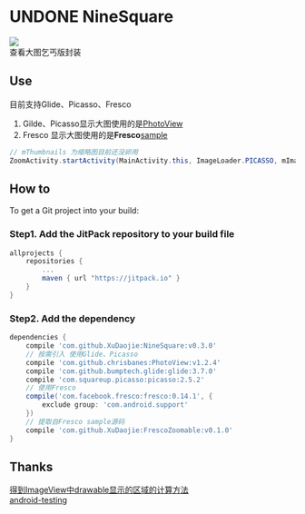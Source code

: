 # UNDONE NineSquare
[![](https://jitpack.io/v/XuDaojie/NineSquare.svg)](https://jitpack.io/#XuDaojie/NineSquare)
<br>
查看大图乞丐版封装
## Use
目前支持Glide、Picasso、Fresco
<br>
1. Gilde、Picasso显示大图使用的是[PhotoView](https://github.com/chrisbanes/PhotoView)
2. Fresco 显示大图使用的是**Fresco**[sample](https://github.com/facebook/fresco/tree/master/samples/zoomableapp)

``` java
// mThumbnails 为缩略图目前还没卵用
ZoomActivity.startActivity(MainActivity.this, ImageLoader.PICASSO, mImages, mThumbnails, mCurrentImgPosition);
```

## How to
To get a Git project into your build:
### Step1. Add the JitPack repository to your build file
``` gradle
allprojects {
    repositories {
        ...
        maven { url "https://jitpack.io" }
    }
}
```
### Step2. Add the dependency
``` gradle
dependencies {
    compile 'com.github.XuDaojie:NineSquare:v0.3.0'
    // 按需引入 使用Glide、Picasso
    compile 'com.github.chrisbanes:PhotoView:v1.2.4'
    compile 'com.github.bumptech.glide:glide:3.7.0'
    compile 'com.squareup.picasso:picasso:2.5.2'
    // 使用Fresco
    compile('com.facebook.fresco:fresco:0.14.1', {
        exclude group: 'com.android.support'
    })
    // 提取自Fresco sample源码
    compile 'com.github.XuDaojie:FrescoZoomable:v0.1.0'
}
```

## Thanks 
[得到ImageView中drawable显示的区域的计算方法](http://www.cnblogs.com/tianzhijiexian/p/4104836.html)
<br>[android-testing](https://github.com/googlesamples/android-testing)